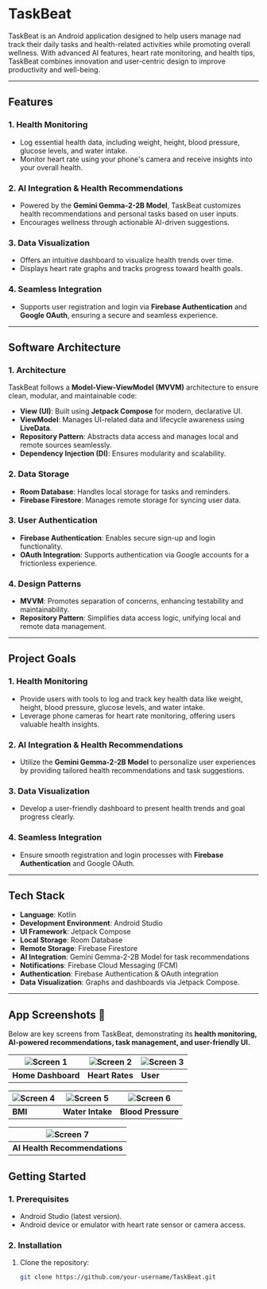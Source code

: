 # TaskBeat

TaskBeat is an Android application designed to help users manage nad track their daily tasks and health-related activities while promoting overall wellness. With advanced AI features, heart rate monitoring, and health tips, TaskBeat combines innovation and user-centric design to improve productivity and well-being.

---

## **Features**

### **1. Health Monitoring**
- Log essential health data, including weight, height, blood pressure, glucose levels, and water intake.
- Monitor heart rate using your phone's camera and receive insights into your overall health.

### **2. AI Integration & Health Recommendations**
- Powered by the **Gemini Gemma-2-2B Model**, TaskBeat customizes health recommendations and personal tasks based on user inputs.
- Encourages wellness through actionable AI-driven suggestions.

### **3. Data Visualization**
- Offers an intuitive dashboard to visualize health trends over time.
- Displays heart rate graphs and tracks progress toward health goals.

### **4. Seamless Integration**
- Supports user registration and login via **Firebase Authentication** and **Google OAuth**, ensuring a secure and seamless experience.

---

## **Software Architecture**

### **1. Architecture**
TaskBeat follows a **Model-View-ViewModel (MVVM)** architecture to ensure clean, modular, and maintainable code:
- **View (UI)**: Built using **Jetpack Compose** for modern, declarative UI.
- **ViewModel**: Manages UI-related data and lifecycle awareness using **LiveData**.
- **Repository Pattern**: Abstracts data access and manages local and remote sources seamlessly.
- **Dependency Injection (DI)**: Ensures modularity and scalability.

### **2. Data Storage**
- **Room Database**: Handles local storage for tasks and reminders.
- **Firebase Firestore**: Manages remote storage for syncing user data.

### **3. User Authentication**
- **Firebase Authentication**: Enables secure sign-up and login functionality.
- **OAuth Integration**: Supports authentication via Google accounts for a frictionless experience.

### **4. Design Patterns**
- **MVVM**: Promotes separation of concerns, enhancing testability and maintainability.
- **Repository Pattern**: Simplifies data access logic, unifying local and remote data management.

---

## **Project Goals**

### **1. Health Monitoring**
- Provide users with tools to log and track key health data like weight, height, blood pressure, glucose levels, and water intake.
- Leverage phone cameras for heart rate monitoring, offering users valuable health insights.

### **2. AI Integration & Health Recommendations**
- Utilize the **Gemini Gemma-2-2B Model** to personalize user experiences by providing tailored health recommendations and task suggestions.

### **3. Data Visualization**
- Develop a user-friendly dashboard to present health trends and goal progress clearly.

### **4. Seamless Integration**
- Ensure smooth registration and login processes with **Firebase Authentication** and Google OAuth.

---

## **Tech Stack**

- **Language**: Kotlin
- **Development Environment**: Android Studio
- **UI Framework**: Jetpack Compose
- **Local Storage**: Room Database
- **Remote Storage**: Firebase Firestore
- **AI Integration**: Gemini Gemma-2-2B Model for task recommendations
- **Notifications**: Firebase Cloud Messaging (FCM)
- **Authentication**: Firebase Authentication & OAuth integration
- **Data Visualization**: Graphs and dashboards via Jetpack Compose.

---

## **App Screenshots 📱**

Below are key screens from TaskBeat, demonstrating its **health monitoring, AI-powered recommendations, task management, and user-friendly UI.**

| ![Screen 1](path/to/TaskBeat1.jpg) | ![Screen 2](path/to/TaskBeat2.jpg) | ![Screen 3](path/to/TaskBeat3.jpg) |  
|----------------------------------|----------------------------------|----------------------------------|  
| **Home Dashboard**               | **Heart Rates**                  | **User**   |  

| ![Screen 4](path/to/TaskBeat4.jpg) | ![Screen 5](path/to/TaskBeat5.jpg) | ![Screen 6](path/to/TaskBeat6.jpg) |  
|----------------------------------|----------------------------------|----------------------------------|  
| **BMI**                          | **Water Intake**                 | **Blood Pressure**           |  

| ![Screen 7](path/to/TaskBeat7.jpg) |  
|----------------------------------|  
| **AI Health Recommendations**    |  

## **Getting Started**

### **1. Prerequisites**
- Android Studio (latest version).
- Android device or emulator with heart rate sensor or camera access.

### **2. Installation**
1. Clone the repository:
   ```bash
   git clone https://github.com/your-username/TaskBeat.git
